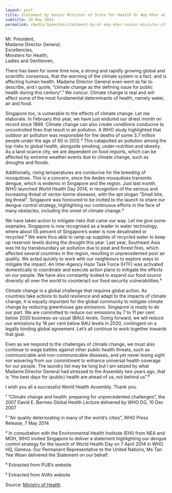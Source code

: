 ```yaml
---
layout: post
title: Statement by Senior Minister of State for Health Dr Amy Khor at the 67th World Health Assembly Geneva, Switzerland
subtitle: 20 May 2014
permalink: /media/speeches/statement-by-dr-amy-khor-senior-minister-of-state-for-health-at-the-67th-world-health-assembly-on-20-may-2014-geneva-switzerland
---
```


Mr. President, 
<br>
Madame Director General,
<br>
Excellencies, 
<br>
Ministers for Health, 
<br>
Ladies and Gentlemen,

There has been for some time now, a strong and rapidly growing global and scientific consensus, that the warming of the climate system is a fact, and is affecting human health. Madame Director General even went as far to describe, and I quote, “climate change as the defining issue for public health during this century”.¹ We concur. Climate change is real and will affect some of the most fundamental determinants of health, namely water, air and food.

Singapore too, is vulnerable to the effects of climate change. Let me elaborate. In February this year, we have just endured our driest month on record since 1869. Climate change can also create conditions conducive to uncontrolled fires that result in air pollution. A WHO study highlighted that outdoor air pollution was responsible for the deaths of some 3.7 million people under the age of 60 in 2012.² This catapulted air pollution among the top risks to global health, alongside smoking, under-nutrition and obesity. As a land-scarce city, we are dependent on food imports, which can be affected by extreme weather events due to climate change, such as droughts and floods.

Additionally, rising temperatures are conducive for the breeding of mosquitoes. This is a concern, since the Aedes mosquitoes transmits dengue, which is endemic in Singapore and the region. Just last month, WHO launched World Health Day 2014, in recognition of the serious and increasing threat of vector-borne diseases, with the apt slogan “Small bite, big threat”. Singapore was honoured to be invited to the launch to share our dengue control strategy, highlighting our continuous efforts in the face of many obstacles, including the onset of climate change.³

We have taken action to mitigate risks that came our way. Let me give some examples. Singapore is now recognised as a leader in water technology, where about 55 percent of Singapore’s water is now desalinated or recycled.⁴ We were thus able to ramp up supplies of recycled water to keep up reservoir levels during the drought this year. Last year, Southeast Asia was hit by transboundary air pollution due to peat and forest fires, which affected several countries in the region, resulting in unprecedented poor air quality. We acted quickly to work with our neighbours to explore ways to mitigate the impact. An Inter-Agency Haze Task Force (HTF) was activated domestically to coordinate and execute action plans to mitigate the effects on our people. We have also constantly looked to expand our food source diversity all over the world to counteract our food security vulnerabilities.⁵

Climate change is a global challenge that requires global action. As countries take actions to build resilience and adapt to the impacts of climate change, it is equally important for the global community to mitigate climate change by reducing greenhouse gas emissions. Singapore is ready to do our part. We are committed to reduce our emissions by 7 to 11 per cent below 2020 business-as-usual (BAU) levels. Going forward, we will reduce our emissions by 16 per cent below BAU levels in 2020, contingent on a legally binding global agreement. Let’s all continue to work together towards that goal.

Even as we respond to the challenges of climate change, we must also continue to wage battles against other public health threats, such as communicable and non-communicable diseases, and yet never losing sight nor wavering from our commitment to enhance universal health coverage for our people. The laundry list may be long but I am seized by what Madame Director General had stressed to the Assembly two years ago, that is “the best days for (public) health are ahead of us, not behind us”.⁶

I wish you all a successful World Health Assembly. Thank you.

¹ “Climate change and health: preparing for unprecedented challenges”, the 2007 David E. Barmes Global Health Lecture delivered by WHO DG, 10 Dec 2007 

² “Air quality deteriorating in many of the world’s cities”, WHO Press Release, 7 May 2014 

³ In consultation with the Environmental Health Institute (EHI) from NEA and MOH, WHO invited Singapore to deliver a statement highlighting our dengue control strategy for the launch of World Health Day on 7 April 2014 in WHO HQ, Geneva. Our Permanent Representative to the United Nations, Ms Tan Yee Woan delivered the Statement on our behalf. 

⁴ Extracted from PUB’s website 

⁵ Extracted from AVA’s website

Source: [<a href="https://www.moh.gov.sg/" target="_blank">Ministry of Health</a>](https://www.moh.gov.sg/)

